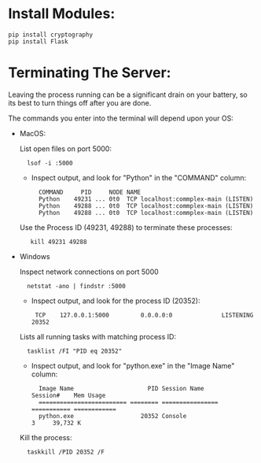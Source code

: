 # Install Modules:

    pip install cryptography
    pip install Flask

# Terminating The Server:

Leaving the process running can be a significant drain on your battery, so its best to turn things off after you are done.

The commands you enter into the terminal will depend upon your OS:

- MacOS:

    List open files on port 5000:

        lsof -i :5000

    - Inspect output, and look for "Python" in the "COMMAND" column:

            COMMAND     PID     NODE NAME
            Python    49231 ... 0t0  TCP localhost:commplex-main (LISTEN)
            Python    49288 ... 0t0  TCP localhost:commplex-main (LISTEN)
            Python    49288 ... 0t0  TCP localhost:commplex-main (LISTEN)

    Use the Process ID (49231, 49288) to terminate these processes:

         kill 49231 49288 

- Windows

    Inspect network connections on port 5000

        netstat -ano | findstr :5000
    
     - Inspect output, and look for the process ID (20352):

            TCP    127.0.0.1:5000         0.0.0.0:0              LISTENING       20352

    Lists all running tasks with matching process ID:

        tasklist /FI "PID eq 20352"

    - Inspect output, and look for "python.exe" in the "Image Name" column:
  
            Image Name                     PID Session Name        Session#    Mem Usage
            ========================= ======== ================ =========== ============
            python.exe                   20352 Console                    3     39,732 K

    Kill the process:

        taskkill /PID 20352 /F

